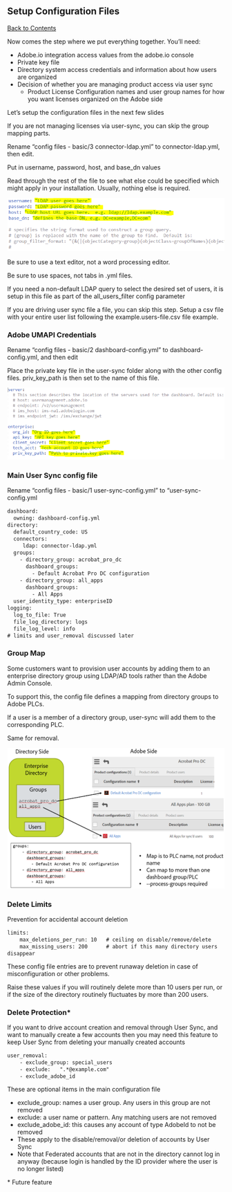 ## Setup Configuration Files


[Back to Contents](Contents.md)

Now comes the step where we put everything together.  You’ll need:

- Adobe.io integration access values from the adobe.io console
- Private key file
- Directory system access credentials and information about how users are organized
- Decision of whether you are managing product access via user sync
  - Product License Configuration names and user group names for how you want licenses organized on the Adobe side

Let’s setup the configuration files in the next few slides

If you are not managing licenses via user-sync, you can skip the group mapping parts.

Rename “config files - basic/3 connector-ldap.yml” to connector-ldap.yml, then edit.

Put in username, password, host, and base_dn values

Read through the rest of the file to see what else could be specified which might apply in your installation.  Usually, nothing else is required.

![](images/setup_config_directory.png)

Be sure to use a text editor, not a word processing editor.

Be sure to use spaces, not tabs in .yml files.

If you need a non-default LDAP query to select the desired set of users, it is setup in this file as part of the all_users_filter config parameter

If you are driving user sync file a file, you can skip this step.  Setup a csv file with your entire user list following the example.users-file.csv file example.

### Adobe UMAPI Credentials  ###

Rename “config files - basic/2 dashboard-config.yml” to dashboard-config.yml, and then edit

Place the private key file in the user-sync folder along with the other config files.  priv_key_path is then set to the name of this file.

![](images/setup_config_umapi.png)

### Main User Sync config file ###

Rename “config files - basic/1 user-sync-config.yml” to “user-sync-config.yml


	dashboard:
	  owning: dashboard-config.yml
	directory:
	  default_country_code: US
	  connectors:
	     ldap: connector-ldap.yml
	  groups:
	    - directory_group: acrobat_pro_dc
	      dashboard_groups: 
	        - Default Acrobat Pro DC configuration
	    - directory_group: all_apps
	      dashboard_groups:
	        - All Apps
	  user_identity_type: enterpriseID
	logging:
	  log_to_file: True
	  file_log_directory: logs
	  file_log_level: info
	# limits and user_removal discussed later

### Group Map

Some customers want to provision user accounts by adding them to an enterprise directory group using LDAP/AD tools rather than the Adobe Admin Console.

To support this, the config file defines a mapping from directory groups to Adobe PLCs.

If a user is a member of a directory group, user-sync will add them to the corresponding PLC.

Same for removal.

![](images/setup_config_group_map.png)

### Delete Limits 

Prevention for accidental account deletion

	limits:
	    max_deletions_per_run: 10   # ceiling on disable/remove/delete
	    max_missing_users: 200      # abort if this many directory users disappear

These config file entries are to prevent runaway deletion in case of misconfiguration or other problems.

Raise these values if you will routinely delete more than 10 users per run, or if the size of the directory routinely fluctuates by more than 200 users.

### Delete Protection*

If you want to drive account creation and removal through User Sync, and want to manually create a few accounts then you may need this feature to keep User Sync from deleting your manually created accounts

	user_removal:
	    - exclude_group: special_users   
	    - exclude:   ".*@example.com"   
	    - exclude_adobe_id              

These are optional items in the main configuration file
- exclude_group: names a user group.  Any users in this group are not removed
- exclude: a user name or pattern.  Any matching users are not removed
- exclude_adobe_id:  this causes any account of type AdobeId to not be removed
- These apply to the disable/removal/or deletion of accounts by User Sync
- Note that Federated accounts that are not in the directory cannot log in anyway (because login is handled by the ID provider where the user is no longer listed)

\*  Future feature
